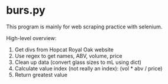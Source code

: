 # burs.py
This program is mainly for web scraping practice with selenium. 

High-level overview:

1. Get divs from Hopcat Royal Oak website
2. Use regex to get names, ABV, volume, price
3. Clean up data (convert glass sizes to mL using dict)
4. Calculate value index (not really an index): (vol * abv / price)
5. Return greatest value 
